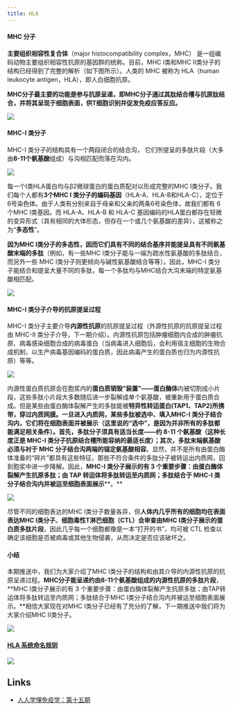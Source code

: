 ```yaml
---
title: HLA
---
```


#### MHC 分子

**主要组织相容性复合体**（major histocompatibility complex，MHC） 是一组编码动物主要组织相容性抗原的基因群的统称。目前，MHC I类和MHC  II类分子的结构已经得到了完整的解析（如下图所示）。人类的 MHC 被称为 HLA（human leukocyte  antigen，HLA），即人白细胞抗原。

**MHC分子最主要的功能是参与抗原呈递，即MHC分子通过其肽结合槽与抗原肽结合，并将其呈现于细胞表面，供T细胞识别并促发免疫应答反应。**

![](https://www.recbio.cn/repository/image/d97313e6-7036-40fb-8ddb-5d9fc3b91af6.jpg)

#### MHC-I 类分子

MHC-I 类分子的结构具有一个两段闭合的结合沟， 它们所提呈的多肽片段（大多由**8-11个氨基酸**组成）与沟相匹配而落在沟内。

![](https://www.recbio.cn/repository/image/316aedaf-80db-4475-a088-508d0cd60db3.png)

每一个I类HLA蛋白均与β2微球蛋白的蛋白质配对以形成完整的MHC I类分子。我们每个人都有**3个MHC I 类分子的编码基因**（HLA-A、HLA-B和HLA-C），定位于6号染色体。由于人类有分别来自于母亲和父亲的两条6号染色体，故我们都有 6 个MHC  I类基因。而 HLA-A、HLA-B 和 HLA-C 基因编码的HLA蛋白都存在轻微的变异形式（具有相同的大体形态，但存在一个或几个氨基酸的差异），这被称之为“**多态性**”。

**因为MHC I类分子的多态性，因而它们具有不同的结合基序并能提呈具有不同氨基酸末端的多肽**（例如，有一些MHC I类分子能与一端为疏水性氨基酸的多肽结合，而另外一些 MHC I类分子则更倾向与碱性氨基酸结合等等）。因此，MHC-I 类分子能结合和提呈大量不同的多肽，每一个多肽均与MHC结合大沟末端的特定氨基酸相匹配。

![](https://www.recbio.cn/repository/image/bb620bd2-0413-4b39-8c97-08b4893e0d90.png)

#### MHC-I 类分子介导的抗原提呈过程

MHC-I 类分子主要介导**内源性抗原**的抗原提呈过程（外源性抗原的抗原提呈过程由 MHC-II 类分子介导，下一期介绍）。内源性抗原包括肿瘤细胞内合成的肿瘤抗原、病毒感染细胞合成的病毒蛋白（当病毒进入细胞后，会利用宿主细胞的生物合成机制，以生产病毒基因编码的蛋白质，因此病毒产生的蛋白质也归为内源性抗原）等等。

![](https://www.recbio.cn/repository/image/a483c09a-974a-4a47-8e40-a634eb4da6d6.jpg)

内源性蛋白质抗原会在胞浆内的**蛋白质销毁“装置”——蛋白酶体**内被切割成小片段，这些多肽小片段大多数随后进一步裂解成单个氨基酸，被重新用于蛋白质合成。但是某些由蛋白酶体裂解产生的多肽能被**特异性转运蛋白(TAP1、TAP2)**所携带，穿过内质网膜。一旦进入内质网，**某些多肽被选中、填入MHC-I 类分子结合沟内**，它们将在细胞表面并被展示（这里说的“选中”，是因为并非所有的多肽都能满足相关条件）。首先，多肽分子须具有适当长度——约 **8-11** 个氨基酸（这种长度正是 MHC-I 类分子抗原结合槽所能容纳的最适长度）；其次，多肽末端氨基酸必须与衬于 MHC 分子结合沟两端的锚定氨基酸**相容**。显然，并不是所有由蛋白酶体准备的“碎片”都具有这些特征，那些不符合条件的多肽分子被转运出内质网，回到胞浆中进一步降解。因此，**MHC-I 类分子展示的有 3 个重要步骤：由蛋白酶体裂解产生抗原多肽；由 TAP 转运体将多肽转运至内质网；多肽结合于 MHC-I 类分子结合沟内并被运至细胞表面展示****。**

 ![](https://www.recbio.cn/repository/image/485c85f7-cc51-44f4-8dc3-13724dee463b.jpg)

尽管不同的细胞表达的MHC I类分子数量各异，但**人体内几乎所有的细胞均在表面表达MHC I类分子**。**细胞毒性T淋巴细胞（CTL）会审查由MHC I类分子展示的蛋白质多肽片段**，因此几乎每一个细胞都像是一本“打开的书”，均可被 CTL 检查以确定该细胞是否被病毒或其他生物侵袭，从而决定是否应该破坏之。

####  小结

本期推送中，我们为大家介绍了MHC I类分子的结构和由其介导的内源性抗原的抗原呈递过程。**MHC分子能呈递约由****8-11个****氨基酸组成的内源性抗原的多肽片段**，**MHC I类分子展示的有 3 个重要步骤：由蛋白酶体裂解产生抗原多肽；由TAP转运体将多肽转运至内质网；多肽结合于MHC I类分子结合沟内并被运至细胞表面展示。**相信大家现在对MHC I类分子已经有了充分的了解，下一期推送中我们将为大家介绍MHC II类分子。

![](https://www.recbio.cn/repository/image/0563d669-48aa-4170-bebe-e81a6b1ea655.jpg)

#### [HLA 系统命名规则](https://gwaslab.com/2021/08/11/hla/)

![](https://gwaslab.files.wordpress.com/2021/08/image-9.png)



## Links

- [人人学懂免疫学：第十五期](https://www.recbio.cn/news/59.html)